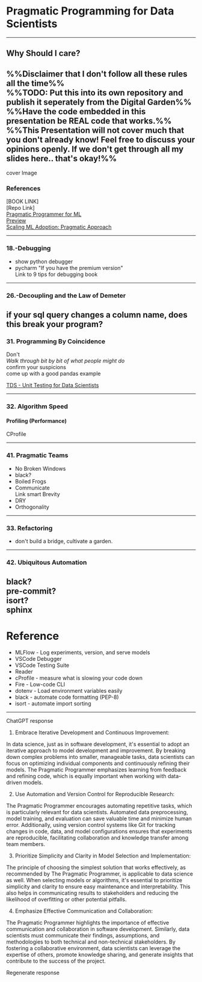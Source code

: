 
# Pragmatic Programming for Data Scientists

---
## Why Should I care?  
  
%%Disclaimer that I don't follow all these rules all the time%%  
%%TODO: Put this into its own repository and publish it seperately from the Digital Garden%%  
%%Have the code embedded in this presentation be REAL code that works.%%  
%%This Presentation will not cover much that you don't already know! Feel free to discuss your opinions openly. If we don't get through all my slides here.. that's okay!%%  
---  
cover Image  
  
### References  
[BOOK LINK]  
[Repo Link]  
[Pragmatic Programmer for ML](https://www.taylorfrancis.com/books/mono/10.1201/9780429292835/pragmatic-programmer-machine-learning-marco-scutari-mauro-malvestio)  
[Preview](file:///C:/Users/620069/Downloads/9780429292835_previewpdf.pdf)  
[Scaling ML Adoption: Pragmatic Approach](https://www.youtube.com/watch?v=AUvAdkDvvto)  
  
---
### 18.-Debugging  
- show python debugger  
- pycharm "If you have the premium version"  
Link to 9 tips for debugging book  
---
### 26.-Decoupling and the Law of Demeter  
if your sql query changes a column name, does this break your program?  
---
### 31. Programming By Coincidence  
Don't  
*Walk through bit by bit of what people might do*  
confirm your suspicions  
come up with a good pandas example  

[TDS - Unit Testing for Data Scientists](https://towardsdatascience.com/unit-testing-for-data-scientists-dc5e0cd397fb)

---
### 32. Algorithm Speed  
#### Profiling (Performance)  
CProfile  

---
### 41. Pragmatic Teams  
- No Broken Windows  
- black?  
- Boiled Frogs  
- Communicate  
Link smart Brevity  
- DRY  
- Orthogonality  
---
### 33. Refactoring  
- don't build a bridge, cultivate a garden.  
---
### 42. Ubiquitous Automation  
black?  
pre-commit?  
isort?  
sphinx  
---
# Reference  
- MLFlow - Log experiments, version, and serve models  
- VSCode Debugger  
- VSCode Testing Suite  
- Reader  
- cProfile - measure what is slowing your code down  
- Fire - Low-code CLI  
- dotenv - Load environment variables easily  
- black - automate code formatting (PEP-8)  
- isort - automate import sorting  
---  
ChatGPT response  
1. Embrace Iterative Development and Continuous Improvement:  
  
In data science, just as in software development, it's essential to adopt an iterative approach to model development and improvement. By breaking down complex problems into smaller, manageable tasks, data scientists can focus on optimizing individual components and continuously refining their models. The Pragmatic Programmer emphasizes learning from feedback and refining code, which is equally important when working with data-driven models.  
  
2. Use Automation and Version Control for Reproducible Research:  
  
The Pragmatic Programmer encourages automating repetitive tasks, which is particularly relevant for data scientists. Automated data preprocessing, model training, and evaluation can save valuable time and minimize human error. Additionally, using version control systems like Git for tracking changes in code, data, and model configurations ensures that experiments are reproducible, facilitating collaboration and knowledge transfer among team members.  
  
3. Prioritize Simplicity and Clarity in Model Selection and Implementation:  
  
The principle of choosing the simplest solution that works effectively, as recommended by The Pragmatic Programmer, is applicable to data science as well. When selecting models or algorithms, it's essential to prioritize simplicity and clarity to ensure easy maintenance and interpretability. This also helps in communicating results to stakeholders and reducing the likelihood of overfitting or other potential pitfalls.  
  
4. Emphasize Effective Communication and Collaboration:  
  
The Pragmatic Programmer highlights the importance of effective communication and collaboration in software development. Similarly, data scientists must communicate their findings, assumptions, and methodologies to both technical and non-technical stakeholders. By fostering a collaborative environment, data scientists can leverage the expertise of others, promote knowledge sharing, and generate insights that contribute to the success of the project.  
  
Regenerate response